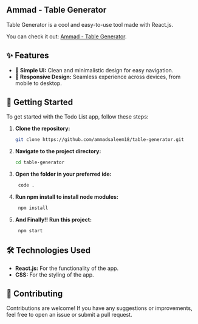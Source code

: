 ## Ammad - Table Generator

Table Generator is a cool and easy-to-use tool made with React.js.

You can check it out: <a href="https://tablegenerator-ammad.vercel.app/">Ammad - Table Generator</a>.

## ✨ Features

- **🧩 Simple UI:** Clean and minimalistic design for easy navigation.
- **📱 Responsive Design:** Seamless experience across devices, from mobile to desktop.

## 🚀 Getting Started

To get started with the Todo List app, follow these steps:

1. **Clone the repository:**

   ```sh
   git clone https://github.com/ammadsaleem18/table-generator.git

   ```

2. **Navigate to the project directory:**

   ```sh
   cd table-generator

   ```

3. **Open the folder in your preferred ide:**

   ```sh
    code .

   ```

4. **Run <b>npm install</b> to install node modules:**

   ```sh
    npm install

   ```

5. **And Finally!! Run this project:**

   ```sh
    npm start

   ```

## 🛠️ Technologies Used

- **React.js:** For the functionality of the app.
- **CSS:** For the styling of the app.

## 🤝 Contributing

Contributions are welcome! If you have any suggestions or improvements, feel free to open an issue or submit a pull request.
